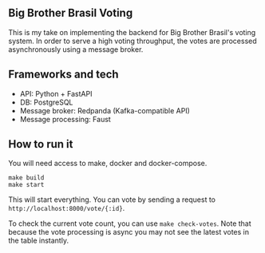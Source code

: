 ## Big Brother Brasil Voting

This is my take on implementing the backend for Big Brother Brasil's voting system. In order to serve a high voting throughput, the votes are processed asynchronously using a message broker.

## Frameworks and tech
* API: Python + FastAPI
* DB: PostgreSQL
* Message broker: Redpanda (Kafka-compatible API)
* Message processing: Faust

## How to run it
You will need access to make, docker and docker-compose.

```
make build
make start
``` 

This will start everything. You can vote by sending a request to `http://localhost:8000/vote/{:id}`.

To check the current vote count, you can use `make check-votes`. Note that because the vote processing is async you may not see the latest votes in the table instantly.